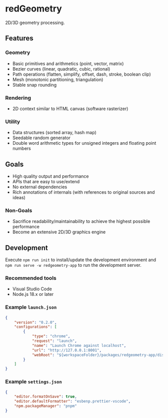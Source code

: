 # redGeometry

2D/3D geometry processing.

## Features

### Geometry

-   Basic primitives and arithmetics (point, vector, matrix)
-   Bezier curves (linear, quadratic, cubic, rational)
-   Path operations (flatten, simplify, offset, dash, stroke, boolean clip)
-   Mesh (monotonic partitioning, triangulation)
-   Stable snap rounding

### Rendering

-   2D context similar to HTML canvas (software rasterizer)

### Utility

-   Data structures (sorted array, hash map)
-   Seedable random generator
-   Double word arithmetic types for unsigned integers and floating point numbers

## Goals

-   High quality output and performance
-   APIs that are easy to use/extend
-   No external dependencies
-   Rich annotations of internals (with references to original sources and ideas)

### Non-Goals

-   Sacrifice readability/maintainability to achieve the highest possible performance
-   Become an extensive 2D/3D graphics engine

## Development

Execute `npm run init` to install/update the development environment and `npm run serve -w redgeometry-app` to run the development server.

### Recommended tools

-   Visual Studio Code
-   Node.js 18.x or later

### Example `launch.json`

```json
{
    "version": "0.2.0",
    "configurations": [
        {
            "type": "chrome",
            "request": "launch",
            "name": "Launch Chrome against localhost",
            "url": "http://127.0.0.1:8001",
            "webRoot": "${workspaceFolder}/packages/redgeometry-app/dist"
        }
    ]
}
```

### Example `settings.json`

```json
{
    "editor.formatOnSave": true,
    "editor.defaultFormatter": "esbenp.prettier-vscode",
    "npm.packageManager": "pnpm"
}
```
